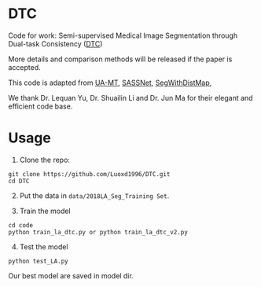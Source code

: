 # DTC
Code for work: Semi-supervised Medical Image Segmentation through Dual-task Consistency ([DTC](https://arxiv.org/pdf/2009.04448.pdf))

More details and comparison methods will be released if the paper is accepted. 

This code is adapted from [UA-MT](https://github.com/yulequan/UA-MT), [SASSNet](https://github.com/kleinzcy/SASSnet), [SegWithDistMap](https://github.com/JunMa11/SegWithDistMap), 

We thank Dr. Lequan Yu, Dr. Shuailin Li and Dr. Jun Ma for their elegant and efficient code base.

# Usage

1. Clone the repo:
```
git clone https://github.com/Luoxd1996/DTC.git 
cd DTC
```
2. Put the data in `data/2018LA_Seg_Training Set`.

3. Train the model
```
cd code
python train_la_dtc.py or python train_la_dtc_v2.py
```

4. Test the model
```
python test_LA.py
```
Our best model are saved in model dir.
